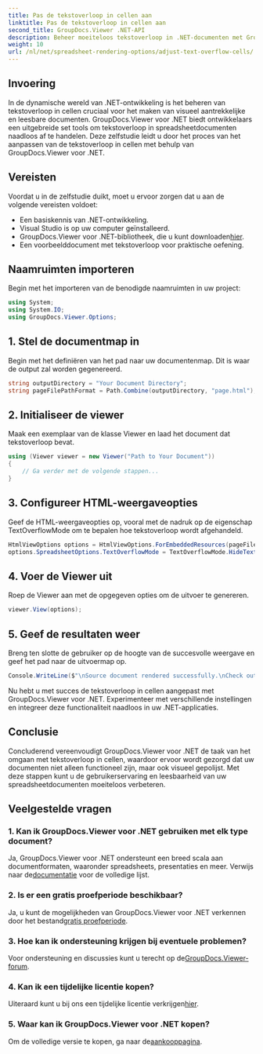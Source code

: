 ```yaml
---
title: Pas de tekstoverloop in cellen aan
linktitle: Pas de tekstoverloop in cellen aan
second_title: GroupDocs.Viewer .NET-API
description: Beheer moeiteloos tekstoverloop in .NET-documenten met GroupDocs.Viewer. Verbeter de leesbaarheid en gebruikerservaring. Download nu uw gratis proefperiode.
weight: 10
url: /nl/net/spreadsheet-rendering-options/adjust-text-overflow-cells/
---
```

## Invoering
In de dynamische wereld van .NET-ontwikkeling is het beheren van tekstoverloop in cellen cruciaal voor het maken van visueel aantrekkelijke en leesbare documenten. GroupDocs.Viewer voor .NET biedt ontwikkelaars een uitgebreide set tools om tekstoverloop in spreadsheetdocumenten naadloos af te handelen. Deze zelfstudie leidt u door het proces van het aanpassen van de tekstoverloop in cellen met behulp van GroupDocs.Viewer voor .NET.
## Vereisten
Voordat u in de zelfstudie duikt, moet u ervoor zorgen dat u aan de volgende vereisten voldoet:
- Een basiskennis van .NET-ontwikkeling.
- Visual Studio is op uw computer geïnstalleerd.
- GroupDocs.Viewer voor .NET-bibliotheek, die u kunt downloaden[hier](https://releases.groupdocs.com/viewer/net/).
- Een voorbeelddocument met tekstoverloop voor praktische oefening.
## Naamruimten importeren
Begin met het importeren van de benodigde naamruimten in uw project:
```csharp
using System;
using System.IO;
using GroupDocs.Viewer.Options;
```
## 1. Stel de documentmap in
Begin met het definiëren van het pad naar uw documentenmap. Dit is waar de output zal worden gegenereerd.
```csharp
string outputDirectory = "Your Document Directory";
string pageFilePathFormat = Path.Combine(outputDirectory, "page.html");
```
## 2. Initialiseer de viewer
Maak een exemplaar van de klasse Viewer en laad het document dat tekstoverloop bevat.
```csharp
using (Viewer viewer = new Viewer("Path to Your Document"))
{
    // Ga verder met de volgende stappen...
}
```
## 3. Configureer HTML-weergaveopties
Geef de HTML-weergaveopties op, vooral met de nadruk op de eigenschap TextOverflowMode om te bepalen hoe tekstoverloop wordt afgehandeld.
```csharp
HtmlViewOptions options = HtmlViewOptions.ForEmbeddedResources(pageFilePathFormat);
options.SpreadsheetOptions.TextOverflowMode = TextOverflowMode.HideText;
```
## 4. Voer de Viewer uit
Roep de Viewer aan met de opgegeven opties om de uitvoer te genereren.
```csharp
viewer.View(options);
```
## 5. Geef de resultaten weer
Breng ten slotte de gebruiker op de hoogte van de succesvolle weergave en geef het pad naar de uitvoermap op.
```csharp
Console.WriteLine($"\nSource document rendered successfully.\nCheck output in {outputDirectory}.");
```
Nu hebt u met succes de tekstoverloop in cellen aangepast met GroupDocs.Viewer voor .NET. Experimenteer met verschillende instellingen en integreer deze functionaliteit naadloos in uw .NET-applicaties.
## Conclusie
Concluderend vereenvoudigt GroupDocs.Viewer voor .NET de taak van het omgaan met tekstoverloop in cellen, waardoor ervoor wordt gezorgd dat uw documenten niet alleen functioneel zijn, maar ook visueel gepolijst. Met deze stappen kunt u de gebruikerservaring en leesbaarheid van uw spreadsheetdocumenten moeiteloos verbeteren.
## Veelgestelde vragen
### 1. Kan ik GroupDocs.Viewer voor .NET gebruiken met elk type document?
 Ja, GroupDocs.Viewer voor .NET ondersteunt een breed scala aan documentformaten, waaronder spreadsheets, presentaties en meer. Verwijs naar de[documentatie](https://tutorials.groupdocs.com/viewer/net/) voor de volledige lijst.
### 2. Is er een gratis proefperiode beschikbaar?
 Ja, u kunt de mogelijkheden van GroupDocs.Viewer voor .NET verkennen door het bestand[gratis proefperiode](https://releases.groupdocs.com/).
### 3. Hoe kan ik ondersteuning krijgen bij eventuele problemen?
 Voor ondersteuning en discussies kunt u terecht op de[GroupDocs.Viewer-forum](https://forum.groupdocs.com/c/viewer/9).
### 4. Kan ik een tijdelijke licentie kopen?
 Uiteraard kunt u bij ons een tijdelijke licentie verkrijgen[hier](https://purchase.groupdocs.com/temporary-license/).
### 5. Waar kan ik GroupDocs.Viewer voor .NET kopen?
 Om de volledige versie te kopen, ga naar de[aankooppagina](https://purchase.groupdocs.com/buy).